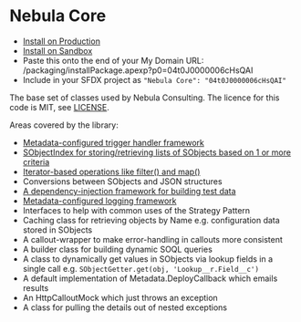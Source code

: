# Nebula Core

 - [Install on Production](https://login.salesforce.com/packaging/installPackage.apexp?p0=04t0J0000006cHsQAI)
 - [Install on Sandbox](https://test.salesforce.com/packaging/installPackage.apexp?p0=04t0J0000006cHsQAI)
 - Paste this onto the end of your My Domain URL: /packaging/installPackage.apexp?p0=04t0J0000006cHsQAI
 - Include in your SFDX project as `"Nebula Core": "04t0J0000006cHsQAI"`
 
The base set of classes used by Nebula Consulting. The licence for this code is MIT, see [LICENSE](LICENSE). 

Areas covered by the library:

  - [Metadata-configured trigger handler framework](MetadataTriggerManager.md)
  - [SObjectIndex for storing/retrieving lists of SObjects based on 1 or more criteria](SObjectIndex.md)
  - [Iterator-based operations like filter() and map()](LazyIterator.md)
  - Conversions between SObjects and JSON structures
  - [A dependency-injection framework for building test data](TestRecordGenerator.md)
  - [Metadata-configured logging framework](Logger.md)
  - Interfaces to help with common uses of the Strategy Pattern 
  - Caching class for retrieving objects by Name e.g. configuration data stored in SObjects
  - A callout-wrapper to make error-handling in callouts more consistent
  - A builder class for building dynamic SOQL queries
  - A class to dynamically get values in SObjects via lookup fields in a single call e.g. `SObjectGetter.get(obj, 'Lookup__r.Field__c')`
  - A default implementation of Metadata.DeployCallback which emails results
  - An HttpCalloutMock which just throws an exception
  - A class for pulling the details out of nested exceptions

